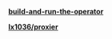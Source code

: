 

**[build-and-run-the-operator](https://github.com/operator-framework/operator-sdk/blob/master/doc/user-guide.md#build-and-run-the-operator)**


**[lx1036/proxier](https://github.com/lx1036/proxier)**
